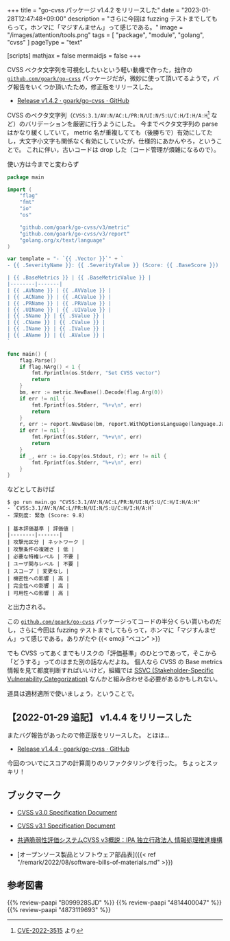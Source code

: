 +++
title = "go-cvss パッケージ v1.4.2 をリリースした"
date =  "2023-01-28T12:47:48+09:00"
description = "さらに今回は fuzzing テストまでしてもらって，ホンマに「マジすんません」って感じである。"
image = "/images/attention/tools.png"
tags  = [ "package", "module", "golang", "cvss" ]
pageType = "text"

[scripts]
  mathjax = false
  mermaidjs = false
+++

CVSS ベクタ文字列を可視化したいという軽い動機で作った，拙作の [`github.com/goark/go-cvss`] パッケージだが，微妙に使って頂いてるようで，バグ報告をいくつか頂いたため，修正版をリリースした。

- [Release v1.4.2 · goark/go-cvss · GitHub](https://github.com/goark/go-cvss/releases/tag/v1.4.2)

CVSS のベクタ文字列（`CVSS:3.1/AV:N/AC:L/PR:N/UI:N/S:U/C:H/I:H/A:H`[^cve1] など）のバリデーションを厳密に行うようにした。
今までベクタ文字列の parse はかなり緩くしていて， metric 名が重複してても（後勝ちで）有効にしてたし，大文字小文字も関係なく有効にしていたが，仕様的にあかんやろ，ということで。
これに伴い，古いコードは drop した（コード管理が煩雑になるので）。

[^cve1]: [CVE-2022-3515](https://nvd.nist.gov/vuln/detail/CVE-2022-3515) より

使い方は今までと変わらず

```go
package main

import (
	"flag"
	"fmt"
	"io"
	"os"

	"github.com/goark/go-cvss/v3/metric"
	"github.com/goark/go-cvss/v3/report"
	"golang.org/x/text/language"
)

var template = "- `{{ .Vector }}`" + `
- {{ .SeverityName }}: {{ .SeverityValue }} (Score: {{ .BaseScore }})

| {{ .BaseMetrics }} | {{ .BaseMetricValue }} |
|--------|-------|
| {{ .AVName }} | {{ .AVValue }} |
| {{ .ACName }} | {{ .ACValue }} |
| {{ .PRName }} | {{ .PRValue }} |
| {{ .UIName }} | {{ .UIValue }} |
| {{ .SName }} | {{ .SValue }} |
| {{ .CName }} | {{ .CValue }} |
| {{ .IName }} | {{ .IValue }} |
| {{ .AName }} | {{ .AValue }} |
`

func main() {
	flag.Parse()
	if flag.NArg() < 1 {
		fmt.Fprintln(os.Stderr, "Set CVSS vector")
		return
	}
	bm, err := metric.NewBase().Decode(flag.Arg(0))
	if err != nil {
		fmt.Fprintf(os.Stderr, "%+v\n", err)
		return
	}
	r, err := report.NewBase(bm, report.WithOptionsLanguage(language.Japanese)).ExportWithString(template)
	if err != nil {
		fmt.Fprintf(os.Stderr, "%+v\n", err)
		return
	}
	if _, err := io.Copy(os.Stdout, r); err != nil {
		fmt.Fprintf(os.Stderr, "%+v\n", err)
	}
}
```

などとしておけば

```text
$ go run main.go "CVSS:3.1/AV:N/AC:L/PR:N/UI:N/S:U/C:H/I:H/A:H"
- `CVSS:3.1/AV:N/AC:L/PR:N/UI:N/S:U/C:H/I:H/A:H`
- 深刻度: 緊急 (Score: 9.8)

| 基本評価基準 | 評価値 |
|--------|-------|
| 攻撃元区分 | ネットワーク |
| 攻撃条件の複雑さ | 低 |
| 必要な特権レベル | 不要 |
| ユーザ関与レベル | 不要 |
| スコープ | 変更なし |
| 機密性への影響 | 高 |
| 完全性への影響 | 高 |
| 可用性への影響 | 高 |
```

と出力される。

この [`github.com/goark/go-cvss`] パッケージってコードの半分くらい貰いものだし，さらに今回は fuzzing テストまでしてもらって，ホンマに「マジすんません」って感じである。ありがたや {{< emoji "ペコン" >}}

でも CVSS ってあくまでもリスクの「評価基準」のひとつであって，そこから「どうする」ってのはまた別の話なんだよね。
個人なら CVSS の Base metrics 情報を見て都度判断すればいいけど，組織では [SSVC (Stakeholder-Specific Vulnerability Categorization)](https://resources.sei.cmu.edu/library/asset-view.cfm?assetid=653459 "Prioritizing Vulnerability Response: A Stakeholder-Specific Vulnerability Categorization (Version 2.0)") なんかと組み合わせる必要があるかもしれない。

道具は適材適所で使いましょう，ということで。

## 【2022-01-29 追記】 v1.4.4 をリリースした

またバグ報告があったので修正版をリリースした。
とほほ...

- [Release v1.4.4 · goark/go-cvss · GitHub](https://github.com/goark/go-cvss/releases/tag/v1.4.4)

今回のついでにスコアの計算周りのリファクタリングを行った。
ちょっとスッキリ！

## ブックマーク

- [CVSS v3.0 Specification Document](https://www.first.org/cvss/v3.0/specification-document)
- [CVSS v3.1 Specification Document](https://www.first.org/cvss/v3.1/specification-document)
- [共通脆弱性評価システムCVSS v3概説：IPA 独立行政法人 情報処理推進機構](https://www.ipa.go.jp/security/vuln/CVSSv3.html)

- [オープンソース製品とソフトウェア部品表]({{< ref "/remark/2022/08/software-bills-of-materials.md" >}})

[`github.com/goark/go-cvss`]: https://github.com/goark/go-cvss "goark/go-cvss: Common Vulnerability Scoring System (CVSS)"

## 参考図書

{{% review-paapi "B099928SJD" %}} <!-- プログラミング言語Go -->
{{% review-paapi "4814400047" %}} <!-- 初めてのGo言語 -->
{{% review-paapi "4873119693" %}} <!-- 実用 Go 言語 -->
